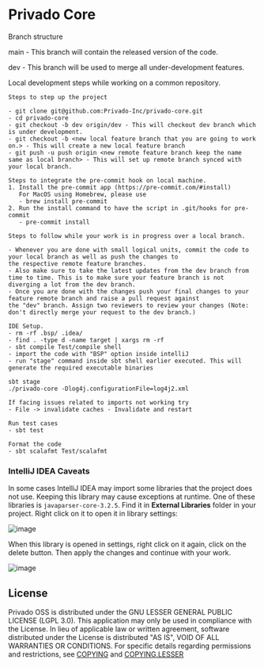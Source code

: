 Privado Core
=============================================

Branch structure 

main - This branch will contain the released version of the code.

dev - This branch will be used to merge all under-development features.

Local development steps while working on a common repository.

```
Steps to step up the project

- git clone git@github.com:Privado-Inc/privado-core.git
- cd privado-core
- git checkout -b dev origin/dev - This will checkout dev branch which is under development.
- git checkout -b <new local feature branch that you are going to work on.> - This will create a new local feature branch
- git push -u push origin <new remote feature branch keep the name same as local branch> - This will set up remote branch synced with your local branch.

Steps to integrate the pre-commit hook on local machine.
1. Install the pre-commit app (https://pre-commit.com/#install)
   For MacOS using Homebrew, please use
   - brew install pre-commit
2. Run the install command to have the script in .git/hooks for pre-commit
   - pre-commit install

Steps to follow while your work is in progress over a local branch.

- Whenever you are done with small logical units, commit the code to your local branch as well as push the changes to
the respective remote feature branches.
- Also make sure to take the latest updates from the dev branch from time to time. This is to make sure your feature branch is not
diverging a lot from the dev branch.
- Once you are done with the changes push your final changes to your feature remote branch and raise a pull request against
the "dev" branch. Assign two reviewers to review your changes (Note: don't directly merge your request to the dev branch.)

IDE Setup.
- rm -rf .bsp/ .idea/
- find . -type d -name target | xargs rm -rf
- sbt compile Test/compile shell
- import the code with "BSP" option inside intelliJ
- run "stage" command inside sbt shell earlier executed. This will generate the required executable binaries

```


```
sbt stage
./privado-core -Dlog4j.configurationFile=log4j2.xml
```
```
If facing issues related to imports not working try
- File -> invalidate caches - Invalidate and restart
```

```
Run test cases
- sbt test
```
```
Format the code
- sbt scalafmt Test/scalafmt
```

### IntelliJ IDEA Caveats
In some cases IntelliJ IDEA may import some libraries that the project does not use. Keeping this library may cause exceptions at runtime. One of these libraries is `javaparser-core-3.2.5`. Find it in **External Libraries** folder in your project. Right click on it to open it in library settings:

![image](./screenshots/java_lib_rm1.png)

When this library is opened in settings, right click on it again, click on the delete button. Then apply the changes and continue with your work.

![image](./screenshots/java_lib_rm2.png)

## License
Privado OSS is distributed under the GNU LESSER GENERAL PUBLIC LICENSE (LGPL 3.0).  This application may only be used in compliance with the License. In lieu of applicable law or written agreement, software distributed under the License is distributed "AS IS", VOID OF ALL WARRANTIES OR CONDITIONS. For specific details regarding permissions and restrictions, see [COPYING](/COPYING) and [COPYING.LESSER](/COPYING.LESSER)
